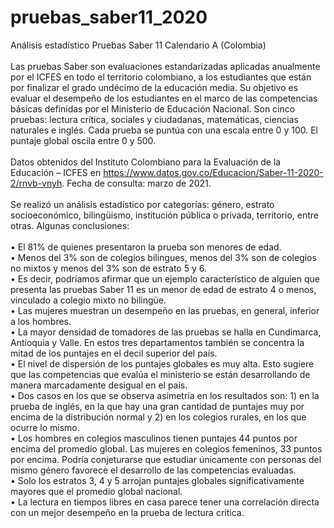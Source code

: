 # pruebas_saber11_2020
Análisis estadístico Pruebas Saber 11 Calendario A (Colombia)<br/><br/>
Las pruebas Saber son evaluaciones estandarizadas aplicadas anualmente por el ICFES en todo el territorio colombiano, a los estudiantes que están por finalizar el  grado undécimo de la educación media. Su objetivo es evaluar el desempeño de los estudiantes en el marco de las competencias básicas definidas por el Ministerio de Educación Nacional. Son cinco pruebas: lectura crítica, sociales y  ciudadanas, matemáticas, ciencias naturales e inglés. Cada prueba se puntúa con una escala entre 0 y 100. El  puntaje global oscila entre 0 y 500.<br/><br/>
Datos obtenidos del Instituto Colombiano para la Evaluación de la Educación – ICFES en  https://www.datos.gov.co/Educacion/Saber-11-2020-2/rnvb-vnyh. Fecha de consulta: marzo de 2021.<br/><br/>
Se realizó un análisis estadístico por categorías: género, estrato socioeconómico, bilingüismo, institución pública o privada, territorio, entre otras. Algunas conclusiones:<br/><br/>
• El 81% de quienes presentaron la prueba son menores de edad.<br/>
• Menos del 3% son de colegios bilingues, menos del 3% son de colegios no mixtos y menos del 3% son de estrato 5 y 6.<br/>
• Es decir, podríamos afirmar que un ejemplo característico de alguien que presenta las pruebas Saber 11 es un menor de edad de estrato 4 o menos, vinculado a colegio mixto no bilingüe.<br/>
• Las mujeres muestran un desempeño en las pruebas, en general, inferior a los hombres.<br/>
• La mayor densidad de tomadores de las pruebas se halla en Cundimarca, Antioquia y Valle. En estos tres departamentos también se concentra la mitad de los puntajes en el decil superior del país.<br/>
• El nivel de dispersión de los puntajes globales es muy alta. Esto sugiere que las competencias que evalúa el ministerio se están desarrollando de manera marcadamente desigual en el país.<br/>
• Dos casos en los que se observa asimetría en los resultados son: 1) en la prueba de inglés, en la que hay una gran cantidad de puntajes muy por encima de la distribución normal y 2) en los colegios rurales, en los que ocurre lo mismo.<br/>
• Los hombres en colegios masculinos tienen puntajes 44 puntos por encima del promedio global. Las mujeres en colegios femeninos, 33 puntos por encima. Podría conjeturarse que estudiar únicamente con personas del mismo género favorece el desarrollo de las competencias evaluadas.<br/>
• Solo los estratos 3, 4 y 5 arrojan puntajes globales significativamente mayores que el promedio global nacional.<br/>
• La lectura en tiempos libres en casa parece tener una correlación directa con un mejor desempeño en la prueba de lectura crítica.
